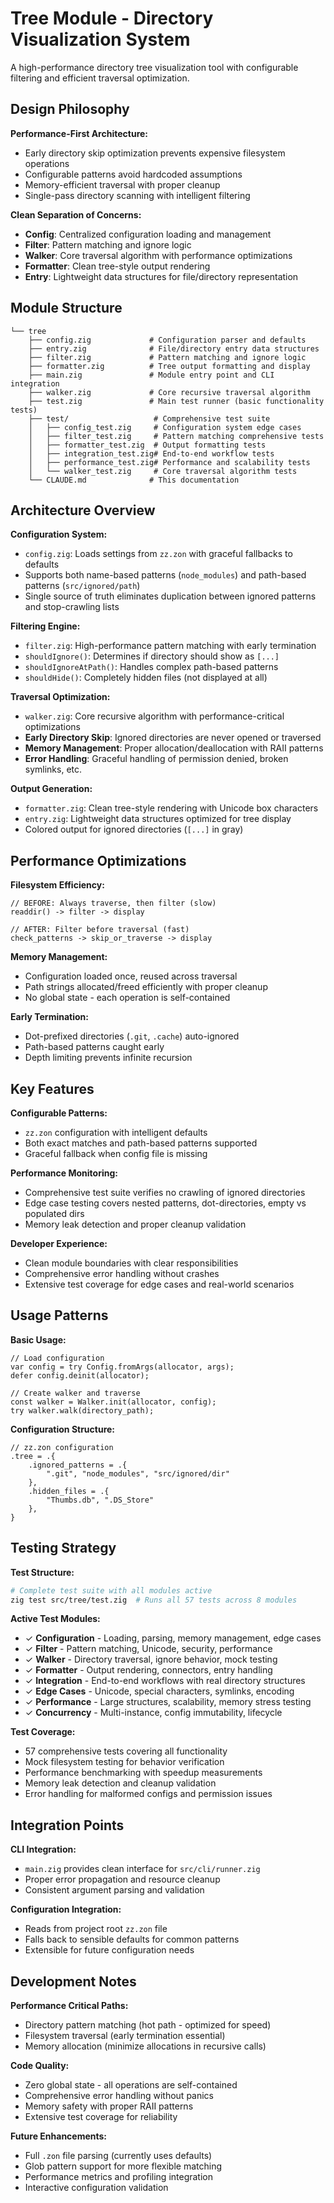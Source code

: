 # Tree Module - Directory Visualization System

A high-performance directory tree visualization tool with configurable filtering and efficient traversal optimization.

## Design Philosophy

**Performance-First Architecture:**
- Early directory skip optimization prevents expensive filesystem operations
- Configurable patterns avoid hardcoded assumptions
- Memory-efficient traversal with proper cleanup
- Single-pass directory scanning with intelligent filtering

**Clean Separation of Concerns:**
- **Config**: Centralized configuration loading and management
- **Filter**: Pattern matching and ignore logic  
- **Walker**: Core traversal algorithm with performance optimizations
- **Formatter**: Clean tree-style output rendering
- **Entry**: Lightweight data structures for file/directory representation

## Module Structure

```
└── tree
    ├── config.zig             # Configuration parser and defaults
    ├── entry.zig              # File/directory entry data structures
    ├── filter.zig             # Pattern matching and ignore logic
    ├── formatter.zig          # Tree output formatting and display
    ├── main.zig               # Module entry point and CLI integration
    ├── walker.zig             # Core recursive traversal algorithm
    ├── test.zig               # Main test runner (basic functionality tests)
    ├── test/                   # Comprehensive test suite
    │   ├── config_test.zig     # Configuration system edge cases
    │   ├── filter_test.zig     # Pattern matching comprehensive tests
    │   ├── formatter_test.zig  # Output formatting tests
    │   ├── integration_test.zig# End-to-end workflow tests
    │   ├── performance_test.zig# Performance and scalability tests
    │   └── walker_test.zig     # Core traversal algorithm tests
    └── CLAUDE.md              # This documentation
```

## Architecture Overview

**Configuration System:**
- `config.zig`: Loads settings from `zz.zon` with graceful fallbacks to defaults
- Supports both name-based patterns (`node_modules`) and path-based patterns (`src/ignored/path`)
- Single source of truth eliminates duplication between ignored patterns and stop-crawling lists

**Filtering Engine:**
- `filter.zig`: High-performance pattern matching with early termination
- `shouldIgnore()`: Determines if directory should show as `[...]`
- `shouldIgnoreAtPath()`: Handles complex path-based patterns
- `shouldHide()`: Completely hidden files (not displayed at all)

**Traversal Optimization:**
- `walker.zig`: Core recursive algorithm with performance-critical optimizations
- **Early Directory Skip**: Ignored directories are never opened or traversed
- **Memory Management**: Proper allocation/deallocation with RAII patterns
- **Error Handling**: Graceful handling of permission denied, broken symlinks, etc.

**Output Generation:**
- `formatter.zig`: Clean tree-style rendering with Unicode box characters
- `entry.zig`: Lightweight data structures optimized for tree display
- Colored output for ignored directories (`[...]` in gray)

## Performance Optimizations

**Filesystem Efficiency:**
```zig
// BEFORE: Always traverse, then filter (slow)
readdir() -> filter -> display

// AFTER: Filter before traversal (fast)  
check_patterns -> skip_or_traverse -> display
```

**Memory Management:**
- Configuration loaded once, reused across traversal
- Path strings allocated/freed efficiently with proper cleanup
- No global state - each operation is self-contained

**Early Termination:**
- Dot-prefixed directories (`.git`, `.cache`) auto-ignored
- Path-based patterns caught early
- Depth limiting prevents infinite recursion

## Key Features

**Configurable Patterns:**
- `zz.zon` configuration with intelligent defaults
- Both exact matches and path-based patterns supported
- Graceful fallback when config file is missing

**Performance Monitoring:**
- Comprehensive test suite verifies no crawling of ignored directories
- Edge case testing covers nested patterns, dot-directories, empty vs populated dirs
- Memory leak detection and proper cleanup validation

**Developer Experience:**
- Clean module boundaries with clear responsibilities  
- Comprehensive error handling without crashes
- Extensive test coverage for edge cases and real-world scenarios

## Usage Patterns

**Basic Usage:**
```zig
// Load configuration
var config = try Config.fromArgs(allocator, args);
defer config.deinit(allocator);

// Create walker and traverse
const walker = Walker.init(allocator, config);
try walker.walk(directory_path);
```

**Configuration Structure:**
```zig
// zz.zon configuration
.tree = .{
    .ignored_patterns = .{
        ".git", "node_modules", "src/ignored/dir"  
    },
    .hidden_files = .{
        "Thumbs.db", ".DS_Store"
    },
}
```

## Testing Strategy

**Test Structure:**
```bash
# Complete test suite with all modules active
zig test src/tree/test.zig  # Runs all 57 tests across 8 modules
```

**Active Test Modules:**
- ✓ **Configuration** - Loading, parsing, memory management, edge cases
- ✓ **Filter** - Pattern matching, Unicode, security, performance
- ✓ **Walker** - Directory traversal, ignore behavior, mock testing
- ✓ **Formatter** - Output rendering, connectors, entry handling
- ✓ **Integration** - End-to-end workflows with real directory structures
- ✓ **Edge Cases** - Unicode, special characters, symlinks, encoding
- ✓ **Performance** - Large structures, scalability, memory stress testing
- ✓ **Concurrency** - Multi-instance, config immutability, lifecycle

**Test Coverage:**
- 57 comprehensive tests covering all functionality
- Mock filesystem testing for behavior verification
- Performance benchmarking with speedup measurements
- Memory leak detection and cleanup validation
- Error handling for malformed configs and permission issues

## Integration Points

**CLI Integration:**
- `main.zig` provides clean interface for `src/cli/runner.zig`
- Proper error propagation and resource cleanup
- Consistent argument parsing and validation

**Configuration Integration:**
- Reads from project root `zz.zon` file
- Falls back to sensible defaults for common patterns
- Extensible for future configuration needs

## Development Notes

**Performance Critical Paths:**
- Directory pattern matching (hot path - optimized for speed)
- Filesystem traversal (early termination essential)
- Memory allocation (minimize allocations in recursive calls)

**Code Quality:**
- Zero global state - all operations are self-contained
- Comprehensive error handling without panics
- Memory safety with proper RAII patterns
- Extensive test coverage for reliability

**Future Enhancements:**
- Full `.zon` file parsing (currently uses defaults)
- Glob pattern support for more flexible matching
- Performance metrics and profiling integration
- Interactive configuration validation